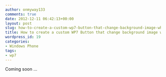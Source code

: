 ```yaml
---
author: onmyway133
comments: true
date: 2012-12-11 06:42:13+00:00
layout: post
slug: how-to-create-a-custom-wp7-button-that-change-background-image-when-pressed
title: How to create a custom WP7 Button that change background image when pressed
wordpress_id: 19
categories:
- Windows Phone
tags:
- wp7
---
```


Coming soon ...
